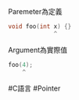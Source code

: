 
Paremeter為定義
```c
void foo(int x) {}
             ^ 
```

Argument為實際值
```c
foo(4);
    ^
```

#C語言 #Pointer 
